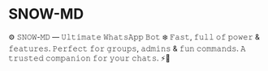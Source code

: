 # SNOW-MD
⚙️ 𝚂𝙽𝙾𝚆-𝙼𝙳 — 𝚄𝚕𝚝𝚒𝚖𝚊𝚝𝚎 𝚆𝚑𝚊𝚝𝚜𝙰𝚙𝚙 𝙱𝚘𝚝 ❄️ 𝙵𝚊𝚜𝚝, 𝚏𝚞𝚕𝚕 𝚘𝚏 𝚙𝚘𝚠𝚎𝚛 &amp; 𝚏𝚎𝚊𝚝𝚞𝚛𝚎𝚜. 𝙿𝚎𝚛𝚏𝚎𝚌𝚝 𝚏𝚘𝚛 𝚐𝚛𝚘𝚞𝚙𝚜, 𝚊𝚍𝚖𝚒𝚗𝚜 &amp; 𝚏𝚞𝚗 𝚌𝚘𝚖𝚖𝚊𝚗𝚍𝚜. 𝙰 𝚝𝚛𝚞𝚜𝚝𝚎𝚍 𝚌𝚘𝚖𝚙𝚊𝚗𝚒𝚘𝚗 𝚏𝚘𝚛 𝚢𝚘𝚞𝚛 𝚌𝚑𝚊𝚝𝚜. ⚡👑
